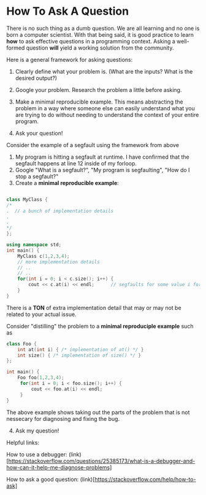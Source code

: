 # How To Ask A Question


There is no such thing as a dumb question. We are all learning and no one is born a computer scientist. With that being said, it is good practice to learn **how** to ask effective questions in a programming context. Asking a well-formed question **will** yield a working solution from the community.


Here is a general framework for asking questions:


1.  Clearly define what your problem is. (What are the inputs? What is the desired output?)

2. Google your problem. Research the problem a little before asking.

3.  Make a minimal reproducible example. This means abstracting the problem in a way where someone else can easily understand what you are trying to do without needing to understand the context of your entire program.

4. Ask your question! 


Consider the example of a segfault using the framework from above

1)  My program is hitting a segfault at runtime. I have confirmed that the segfault happens at line 12 inside of my forloop.
2) Google "What is a segfault?", "My program is segfaulting", "How do I stop a segfault?"
3) Create a **minimal reproducible example**:
```c++

class MyClass {
/*
.  // a bunch of implementation details
.
.
*/
};

using namespace std;
int main() {
	MyClass c(1,2,3,4);
	// more implementation details
	// ..
	// ..
	for(int i = 0; i < c.size(); i++) {
		cout << c.at(i) << endl;      // segfaults for some value i for c.at(i)
	}
}
```
There is a **TON** of extra implementation detail that may or may not be related to your actual issue. 

Consider "distilling" the problem to a **minimal reproduciple example** such as

```c++
class Foo {
    int at(int i) { /* implementation of at() */ }
    int size() { /* implementation of size() */ }
};

int main() {
	Foo foo(1,2,3,4);
     for(int i = 0; i < foo.size(); i++) {
	     cout << foo.at(i) << endl;
     }
}
```

The above example shows taking out the parts of the problem that is not nessecary for diagnosing and fixing the bug.

4) Ask my question!


Helpful links: 

How to use a debugger: (link)[https://stackoverflow.com/questions/25385173/what-is-a-debugger-and-how-can-it-help-me-diagnose-problems]

How to ask a good question: (link)[https://stackoverflow.com/help/how-to-ask]
